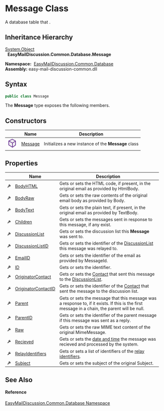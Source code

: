 Message Class
=============
A database table that .


Inheritance Hierarchy
---------------------
[System.Object][1]  
  **EasyMailDiscussion.Common.Database.Message**  

  **Namespace:**  [EasyMailDiscussion.Common.Database][2]  
  **Assembly:** easy-mail-discussion-common.dll

Syntax
------

```csharp
public class Message
```

The **Message** type exposes the following members.


Constructors
------------

|                  | Name         | Description                                         |
| ---------------- | ------------ | --------------------------------------------------- |
| ![Public method] | [Message][3] | Initializes a new instance of the **Message** class |


Properties
----------

|                    | Name                      | Description                                                                                                                                   |
| ------------------ | ------------------------- | --------------------------------------------------------------------------------------------------------------------------------------------- |
| ![Public property] | [BodyHTML][4]             | Gets or sets the HTML code, if present, in the original email as provided by HtmlBody.                                                        |
| ![Public property] | [BodyRaw][5]              | Gets or sets the raw contents of the original email body as provided by Body.                                                                 |
| ![Public property] | [BodyText][6]             | Gets or sets the plain text, if present, in the original email as provided by TextBody.                                                       |
| ![Public property] | [Children][7]             | Gets or sets the messages sent in response to this message, if any exist.                                                                     |
| ![Public property] | [DiscussionList][8]       | Gets or sets the discussion list this **Message** was sent to.                                                                                |
| ![Public property] | [DiscussionListID][9]     | Gets or sets the identifier of the [DiscussionList][8] this message was relayed to.                                                           |
| ![Public property] | [EmailID][10]             | Gets or sets the identifier of the email as provided by MessageId.                                                                            |
| ![Public property] | [ID][11]                  | Gets or sets the identifier.                                                                                                                  |
| ![Public property] | [OriginatorContact][12]   | Gets or sets the [Contact][13] that sent this message to the [DiscussionList][8].                                                             |
| ![Public property] | [OriginatorContactID][14] | Gets or sets the identifier of the [Contact][13] that sent the message to the discussion list.                                                |
| ![Public property] | [Parent][15]              | Gets or sets the message that this message was a response to, if it exists. If this is the first message in a chain, the parent will be null. |
| ![Public property] | [ParentID][16]            | Gets or sets the identifier of the parent message if this message was sent as a reply.                                                        |
| ![Public property] | [Raw][17]                 | Gets or sets the raw MIME text content of the original MimeMessage.                                                                           |
| ![Public property] | [Recieved][18]            | Gets or sets the [date and time][19] the message was recieved and processed by the system.                                                    |
| ![Public property] | [RelayIdentifiers][20]    | Gets or sets a list of identifiers of the [relay identifiers][21].                                                                            |
| ![Public property] | [Subject][22]             | Gets or sets the subject of the original Subject.                                                                                             |


See Also
--------

#### Reference
[EasyMailDiscussion.Common.Database Namespace][2]  

[1]: https://docs.microsoft.com/dotnet/api/system.object
[2]: ../README.md
[3]: _ctor.md
[4]: BodyHTML.md
[5]: BodyRaw.md
[6]: BodyText.md
[7]: Children.md
[8]: DiscussionList.md
[9]: DiscussionListID.md
[10]: EmailID.md
[11]: ID.md
[12]: OriginatorContact.md
[13]: ../Contact/README.md
[14]: OriginatorContactID.md
[15]: Parent.md
[16]: ParentID.md
[17]: Raw.md
[18]: Recieved.md
[19]: https://docs.microsoft.com/dotnet/api/system.datetime
[20]: RelayIdentifiers.md
[21]: ../RelayIdentifier/README.md
[22]: Subject.md
[Public method]: ../../icons/pubmethod.svg "Public method"
[Public property]: ../../icons/pubproperty.svg "Public property"